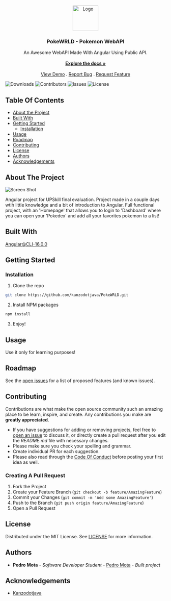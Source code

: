 <br/>
<p align="center">
  <a href="https://github.com/kanzodotjava/PokeWRLD">
    <img src="https://upload.wikimedia.org/wikipedia/commons/thumb/5/51/Pokebola-pokeball-png-0.png/601px-Pokebola-pokeball-png-0.png" alt="Logo" width="80" height="80">
  </a>

  <h3 align="center">PokeWRLD - Pokemon WebAPI</h3>

  <p align="center">
    An Awesome WebAPI Made With Angular Using Public API.
    <br/>
    <br/>
    <a href="https://github.com/kanzodotjava/PokeWRLD"><strong>Explore the docs »</strong></a>
    <br/>
    <br/>
    <a href="https://github.com/kanzodotjava/PokeWRLD">View Demo</a>
    .
    <a href="https://github.com/kanzodotjava/PokeWRLD/issues">Report Bug</a>
    .
    <a href="https://github.com/kanzodotjava/PokeWRLD/issues">Request Feature</a>
  </p>
</p>

![Downloads](https://img.shields.io/github/downloads/kanzodotjava/PokeWRLD/total) ![Contributors](https://img.shields.io/github/contributors/kanzodotjava/PokeWRLD?color=dark-green) ![Issues](https://img.shields.io/github/issues/kanzodotjava/PokeWRLD) ![License](https://img.shields.io/github/license/kanzodotjava/PokeWRLD) 

## Table Of Contents

* [About the Project](#about-the-project)
* [Built With](#built-with)
* [Getting Started](#getting-started)
  * [Installation](#installation)
* [Usage](#usage)
* [Roadmap](#roadmap)
* [Contributing](#contributing)
* [License](#license)
* [Authors](#authors)
* [Acknowledgements](#acknowledgements)

## About The Project

![Screen Shot](https://i.ibb.co/99tjPPn/Untitled2.png)

Angular project for UPSkill final evaluation. Project made in a couple days wtih little knowledge and a bit of introduction to Angular. Full functional project, with an 'Homepage' that allows you to login to 'Dashboard' where you can open your 'Pokedex' and add all your favorites pokemon to a list!

## Built With

Angular@CLI-16.0.0

## Getting Started


### Installation

1. Clone the repo

```sh
git clone https://github.com/kanzodotjava/PokeWRLD.git
```

2. Install NPM packages

```sh
npm install
```

3. Enjoy!


## Usage

Use it only for learning purposes!

## Roadmap

See the [open issues](https://github.com/kanzodotjava/PokeWRLD/issues) for a list of proposed features (and known issues).

## Contributing

Contributions are what make the open source community such an amazing place to be learn, inspire, and create. Any contributions you make are **greatly appreciated**.
* If you have suggestions for adding or removing projects, feel free to [open an issue](https://github.com/kanzodotjava/PokeWRLD/issues/new) to discuss it, or directly create a pull request after you edit the *README.md* file with necessary changes.
* Please make sure you check your spelling and grammar.
* Create individual PR for each suggestion.
* Please also read through the [Code Of Conduct](https://github.com/kanzodotjava/PokeWRLD/blob/main/CODE_OF_CONDUCT.md) before posting your first idea as well.

### Creating A Pull Request

1. Fork the Project
2. Create your Feature Branch (`git checkout -b feature/AmazingFeature`)
3. Commit your Changes (`git commit -m 'Add some AmazingFeature'`)
4. Push to the Branch (`git push origin feature/AmazingFeature`)
5. Open a Pull Request

## License

Distributed under the MIT License. See [LICENSE](https://github.com/kanzodotjava/PokeWRLD/blob/b9bae6cc93f0dbd7ad4859e66a03b9f1ec3cb2ff/LICENSE.md) for more information.

## Authors

* **Pedro Mota** - *Software Developer Student* - [Pedro Mota](https://github.com/kanzodotjava/) - *Built project*

## Acknowledgements

* [Kanzodotjava](https://github.com/kanzodotjava)
